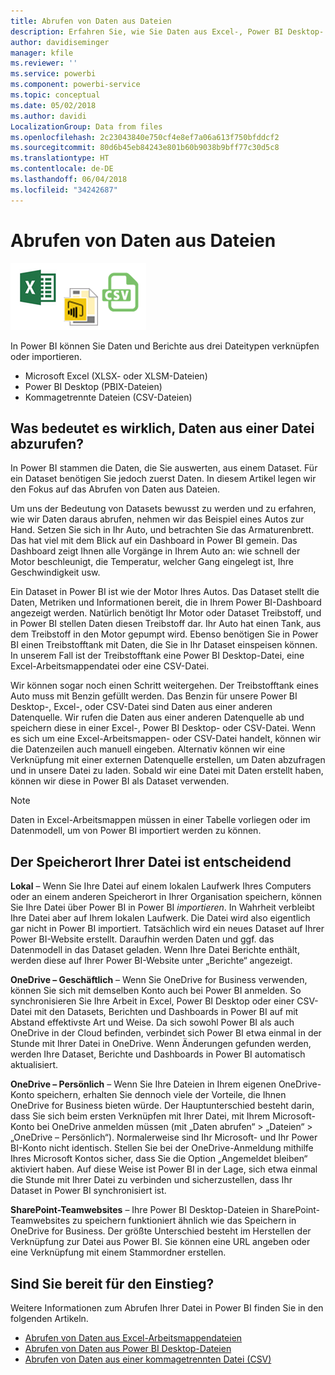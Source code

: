 ```yaml
---
title: Abrufen von Daten aus Dateien
description: Erfahren Sie, wie Sie Daten aus Excel-, Power BI Desktop- sowie CSV-Dateien in Power BI abrufen
author: davidiseminger
manager: kfile
ms.reviewer: ''
ms.service: powerbi
ms.component: powerbi-service
ms.topic: conceptual
ms.date: 05/02/2018
ms.author: davidi
LocalizationGroup: Data from files
ms.openlocfilehash: 2c23043840e750cf4e8ef7a06a613f750bfddcf2
ms.sourcegitcommit: 80d6b45eb84243e801b60b9038b9bff77c30d5c8
ms.translationtype: HT
ms.contentlocale: de-DE
ms.lasthandoff: 06/04/2018
ms.locfileid: "34242687"
---
```

# <a name="get-data-from-files"></a>Abrufen von Daten aus Dateien
![](media/service-get-data-from-files/file_icons.png)

In Power BI können Sie Daten und Berichte aus drei Dateitypen verknüpfen oder importieren.

* Microsoft Excel (XLSX- oder XLSM-Dateien)
* Power BI Desktop (PBIX-Dateien)
* Kommagetrennte Dateien (CSV-Dateien)

## <a name="what-does-get-data-from-a-file-really-mean"></a>Was bedeutet es wirklich, Daten aus einer Datei abzurufen?
In Power BI stammen die Daten, die Sie auswerten, aus einem Dataset. Für ein Dataset benötigen Sie jedoch zuerst Daten. In diesem Artikel legen wir den Fokus auf das Abrufen von Daten aus Dateien.

Um uns der Bedeutung von Datasets bewusst zu werden und zu erfahren, wie wir Daten daraus abrufen, nehmen wir das Beispiel eines Autos zur Hand. Setzen Sie sich in Ihr Auto, und betrachten Sie das Armaturenbrett. Das hat viel mit dem Blick auf ein Dashboard in Power BI gemein. Das Dashboard zeigt Ihnen alle Vorgänge in Ihrem Auto an: wie schnell der Motor beschleunigt, die Temperatur, welcher Gang eingelegt ist, Ihre Geschwindigkeit usw.

Ein Dataset in Power BI ist wie der Motor Ihres Autos. Das Dataset stellt die Daten, Metriken und Informationen bereit, die in Ihrem Power BI-Dashboard angezeigt werden. Natürlich benötigt Ihr Motor oder Dataset Treibstoff, und in Power BI stellen Daten diesen Treibstoff dar. Ihr Auto hat einen Tank, aus dem Treibstoff in den Motor gepumpt wird. Ebenso benötigen Sie in Power BI einen Treibstofftank mit Daten, die Sie in Ihr Dataset einspeisen können. In unserem Fall ist der Treibstofftank eine Power BI Desktop-Datei, eine Excel-Arbeitsmappendatei oder eine CSV-Datei.

Wir können sogar noch einen Schritt weitergehen. Der Treibstofftank eines Auto muss mit Benzin gefüllt werden. Das Benzin für unsere Power BI Desktop-, Excel-, oder CSV-Datei sind Daten aus einer anderen Datenquelle. Wir rufen die Daten aus einer anderen Datenquelle ab und speichern diese in einer Excel-, Power BI Desktop- oder CSV-Datei. Wenn es sich um eine Excel-Arbeitsmappen- oder CSV-Datei handelt, können wir die Datenzeilen auch manuell eingeben. Alternativ können wir eine Verknüpfung mit einer externen Datenquelle erstellen, um Daten abzufragen und in unsere Datei zu laden. Sobald wir eine Datei mit Daten erstellt haben, können wir diese in Power BI als Dataset verwenden.

> [!NOTE]
> Daten in Excel-Arbeitsmappen müssen in einer Tabelle vorliegen oder im Datenmodell, um von Power BI importiert werden zu können.
> 
> 

## <a name="where-your-file-is-saved-makes-a-difference"></a>Der Speicherort Ihrer Datei ist entscheidend
**Lokal** – Wenn Sie Ihre Datei auf einem lokalen Laufwerk Ihres Computers oder an einem anderen Speicherort in Ihrer Organisation speichern, können Sie Ihre Datei über Power BI in Power BI *importieren*. In Wahrheit verbleibt Ihre Datei aber auf Ihrem lokalen Laufwerk. Die Datei wird also eigentlich gar nicht in Power BI importiert. Tatsächlich wird ein neues Dataset auf Ihrer Power BI-Website erstellt. Daraufhin werden Daten und ggf. das Datenmodell in das Dataset geladen. Wenn Ihre Datei Berichte enthält, werden diese auf Ihrer Power BI-Website unter „Berichte“ angezeigt.

**OneDrive – Geschäftlich** – Wenn Sie OneDrive for Business verwenden, können Sie sich mit demselben Konto auch bei Power BI anmelden. So synchronisieren Sie Ihre Arbeit in Excel, Power BI Desktop oder einer CSV-Datei mit den Datasets, Berichten und Dashboards in Power BI auf mit Abstand effektivste Art und Weise. Da sich sowohl Power BI als auch OneDrive in der Cloud befinden, verbindet sich Power BI etwa einmal in der Stunde mit Ihrer Datei in OneDrive. Wenn Änderungen gefunden werden, werden Ihre Dataset, Berichte und Dashboards in Power BI automatisch aktualisiert.

**OneDrive – Persönlich** – Wenn Sie Ihre Dateien in Ihrem eigenen OneDrive-Konto speichern, erhalten Sie dennoch viele der Vorteile, die Ihnen OneDrive for Business bieten würde. Der Hauptunterschied besteht darin, dass Sie sich beim ersten Verknüpfen mit Ihrer Datei, mit Ihrem Microsoft-Konto bei OneDrive anmelden müssen (mit „Daten abrufen“ > „Dateien“ > „OneDrive – Persönlich“). Normalerweise sind Ihr Microsoft- und Ihr Power BI-Konto nicht identisch. Stellen Sie bei der OneDrive-Anmeldung mithilfe Ihres Microsoft Kontos sicher, dass Sie die Option „Angemeldet bleiben“ aktiviert haben. Auf diese Weise ist Power BI in der Lage, sich etwa einmal die Stunde mit Ihrer Datei zu verbinden und sicherzustellen, dass Ihr Dataset in Power BI synchronisiert ist.

**SharePoint-Teamwebsites** – Ihre Power BI Desktop-Dateien in SharePoint-Teamwebsites zu speichern funktioniert ähnlich wie das Speichern in OneDrive for Business. Der größte Unterschied besteht im Herstellen der Verknüpfung zur Datei aus Power BI. Sie können eine URL angeben oder eine Verknüpfung mit einem Stammordner erstellen.

## <a name="ready-to-get-started"></a>Sind Sie bereit für den Einstieg?
Weitere Informationen zum Abrufen Ihrer Datei in Power BI finden Sie in den folgenden Artikeln.

* [Abrufen von Daten aus Excel-Arbeitsmappendateien](service-excel-workbook-files.md)
* [Abrufen von Daten aus Power BI Desktop-Dateien](service-desktop-files.md)
* [Abrufen von Daten aus einer kommagetrennten Datei (CSV)](service-comma-separated-value-files.md)


